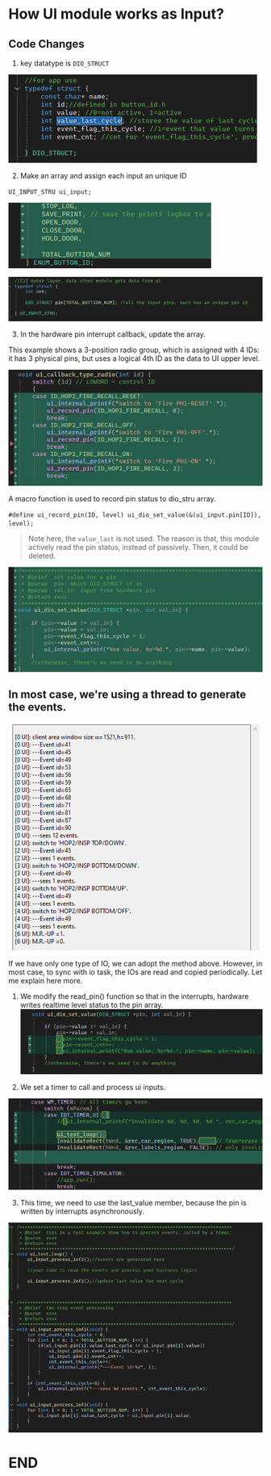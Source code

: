 # How UI module works as Input?




## Code Changes

1. key datatype is `DIO_STRUCT`

![1](image.png)

2. Make an array and assign each input an unique ID

`UI_INPUT_STRU ui_input;`

![2](image-1.png)

![3](image-2.png)


3. In the hardware pin interrupt callback, update the array.

This example shows a 3-position radio group, which is assigned with 4 IDs: it has 3 physical pins, but uses a logical 4th ID as the data to UI upper level. 

![4](image-4.png)

A macro function is used to record pin status to dio_stru array.

`#define ui_record_pin(ID, level) ui_dio_set_value(&(ui_input.pin[ID]), level);`

> Note here, the `value_last` is not used. The reason is that, this module actively read the pin status, instead of passively. Then, it could be deleted.

![5](image-5.png)

## In most case, we're using a thread to generate the events.

![41](image-6.png)

If we have only one type of IO, we can adopt the method above. However, in most case, to sync with io task, the IOs are read and copied periodically. Let me explain here more.


1. We modify the read_pin() function so that in the interrupts, hardware writes realtime level status to the pin array.
![42](image-7.png)

2. We set a timer to call and process ui inputs.

![2](image-8.png)

3. This time, we need to use the last_value member, because the pin is written by interrupts asynchronously.
   
![43](image-9.png) 

# END
